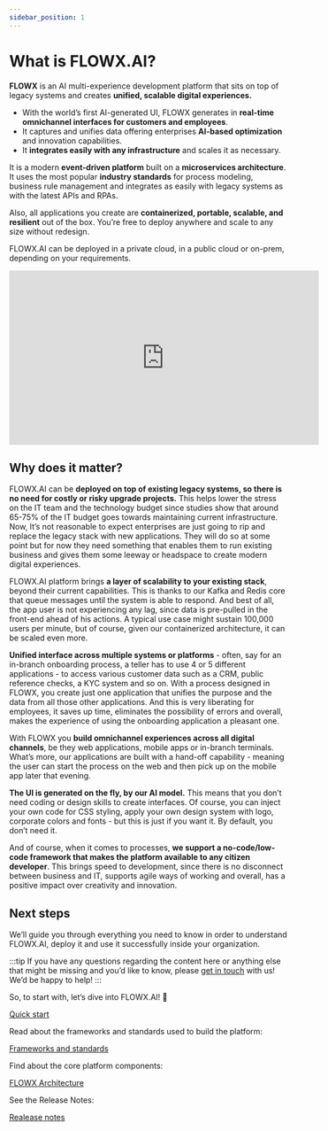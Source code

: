 ```yaml
---
sidebar_position: 1
---
```


# What is FLOWX.AI?

**FLOWX** is an AI multi-experience development platform that sits on top of legacy systems and creates **unified, scalable digital experiences.**

* With the world’s first AI-generated UI, FLOWX generates in **real-time omnichannel interfaces for customers and employees**.
* It captures and unifies data offering enterprises **AI-based optimization** and innovation capabilities.
* It **integrates easily with any infrastructure** and scales it as necessary.

It is a modern **event-driven platform** built on a **microservices architecture**. It uses the most popular **industry standards** for process modeling, business rule management and integrates as easily with legacy systems as with the latest APIs and RPAs.&#x20;

Also, all applications you create are **containerized, portable, scalable, and resilient** out of the box. You’re free to deploy anywhere and scale to any size without redesign.

FLOWX.AI can be deployed in a private cloud, in a public cloud or on-prem, depending on your requirements.

<iframe width="560" height="315" src="https://www.youtube.com/embed/_HBWLhvnejQ" title="YouTube video player" frameborder="0" allow="accelerometer; autoplay; clipboard-write; encrypted-media; gyroscope; picture-in-picture" allowfullscreen></iframe>

## Why does it matter?

FLOWX.AI can be **deployed on top of existing legacy systems, so there is no need for costly or risky upgrade projects.** This helps lower the stress on the IT team and the technology budget since studies show that around 65-75% of the IT budget goes towards maintaining current infrastructure. Now, It’s not reasonable to expect enterprises are just going to rip and replace the legacy stack with new applications. They will do so at some point but for now they need something that enables them to run existing business and gives them some leeway or headspace to create modern digital experiences.

FLOWX.AI platform brings **a layer of scalability to your existing stack**, beyond their current capabilities. This is thanks to our Kafka and Redis core that queue messages until the system is able to respond. And best of all, the app user is not experiencing any lag, since data is pre-pulled in the front-end ahead of his actions. A typical use case might sustain 100,000 users per minute, but of course, given our containerized architecture, it can be scaled even more.

**Unified interface across multiple systems or platforms** - often, say for an in-branch onboarding process, a teller has to use 4 or 5 different applications - to access various customer data such as a CRM, public reference checks, a KYC system and so on. With a process designed in FLOWX, you create just one application that unifies the purpose and the data from all those other applications. And this is very liberating for employees, it saves up time, eliminates the possibility of errors and overall, makes the experience of using the onboarding application a pleasant one.

With FLOWX you **build omnichannel experiences across all digital channels**, be they web applications, mobile apps or in-branch terminals. What’s more, our applications are built with a hand-off capability - meaning the user can start the process on the web and then pick up on the mobile app later that evening.&#x20;

**The UI is generated on the fly, by our AI model.** This means that you don’t need coding or design skills to create interfaces. Of course, you can inject your own code for CSS styling, apply your own design system with logo, corporate colors and fonts - but this is just if you want it. By default, you don’t need it.

And of course, when it comes to processes, **we support a no-code/low-code framework that makes the platform available to any citizen developer**. This brings speed to development, since there is no disconnect between business and IT, supports agile ways of working and overall, has a positive impact over creativity and innovation.


## Next steps

We’ll guide you through everything you need to know in order to understand FLOWX.AI, deploy it and use it successfully inside your organization.

:::tip
If you have any questions regarding the content here or anything else that might be missing and you’d like to know, please [get in touch](mailto:support@flowx.ai) with us! We’d be happy to help!
:::

So, to start with, let’s dive into FLOWX.AI! :rocket:

[Quick start](./getting-started/learn-more)

Read about the frameworks and standards used to build the platform:

[Frameworks and standards](./platform-overview/frameworks-and-standards/)

Find about the core platform components:

[FLOWX Architecture](./platform-overview/flowx-architecture)

See the Release Notes:

[Realease notes](/release-notes)

